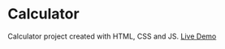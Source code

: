 # Calculator

Calculator project created with HTML, CSS and JS.
[Live Demo](https://rehhha.github.io/calculator/)
